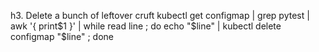 h3. Delete a bunch of leftover cruft
kubectl get configmap | grep pytest | awk '{ print$1 }' | while read line ; do echo "$line" |  kubectl delete configmap "$line" ; done
